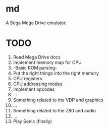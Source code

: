 # md

A Sega Mega Drive emulator.

# TODO

1. Read Mega Drive docs
2. Implement memory map for CPU
3. -Basic ROM parsing-
4. Put the right things into the right memory
5. CPU registers
6. CPU addressing modes
7. Implement opcodes
8. ...
9. Something related to the VDP and graphics
10. ...
11. Something related to the Z80 and audio
12. ...
13. Play Sonic (finally)
